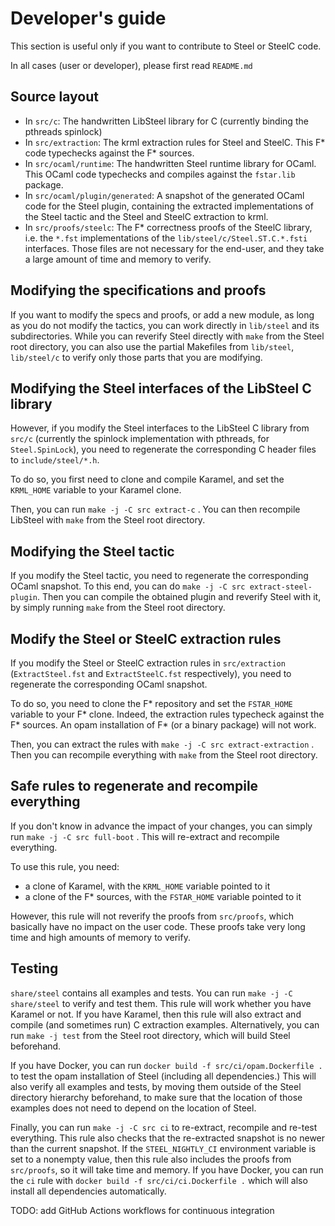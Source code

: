# Developer's guide

This section is useful only if you want to contribute to Steel
or SteelC code.

In all cases (user or developer), please first read `README.md`

## Source layout

* In `src/c`: The handwritten LibSteel library for C (currently
  binding the pthreads spinlock)
* In `src/extraction`: The krml extraction rules for Steel and
  SteelC. This F* code typechecks against the F* sources.
* In `src/ocaml/runtime`: The handwritten Steel runtime library for
  OCaml. This OCaml code typechecks and compiles against the
  `fstar.lib` package.
* In `src/ocaml/plugin/generated`: A snapshot of the generated OCaml
  code for the Steel plugin, containing the extracted implementations
  of the Steel tactic and the Steel and SteelC extraction
  to krml.
* In `src/proofs/steelc`: The F* correctness proofs of the SteelC
  library, i.e. the `*.fst` implementations of the
  `lib/steel/c/Steel.ST.C.*.fsti` interfaces. Those files are not
  necessary for the end-user, and they take a large amount of time and
  memory to verify.

## Modifying the specifications and proofs

If you want to modify the specs and proofs, or add a new module, as
long as you do not modify the tactics, you can work directly in
`lib/steel` and its subdirectories. While you can reverify Steel
directly with `make` from the Steel root directory, you can also use
the partial Makefiles from `lib/steel`, `lib/steel/c`
to verify only those parts that you are modifying.

## Modifying the Steel interfaces of the LibSteel C library

However, if you modify the Steel interfaces to the LibSteel C library
from `src/c` (currently the spinlock implementation with pthreads, for
`Steel.SpinLock`), you need to regenerate the corresponding C header
files to `include/steel/*.h`.

To do so, you first need to clone and compile Karamel, and set the
`KRML_HOME` variable to your Karamel clone.

Then, you can run `make -j -C src extract-c` . You can then recompile
LibSteel with `make` from the Steel root directory.

## Modifying the Steel tactic

If you modify the Steel tactic, you need to regenerate
the corresponding OCaml snapshot. To this end, you can do `make -j -C
src extract-steel-plugin`. Then you can compile the obtained plugin and
reverify Steel with it, by simply running `make` from the
Steel root directory.

## Modify the Steel or SteelC extraction rules

If you modify the Steel or SteelC extraction rules in `src/extraction`
(`ExtractSteel.fst` and `ExtractSteelC.fst` respectively), you need to
regenerate the corresponding OCaml snapshot.

To do so, you need to clone the F* repository and set the `FSTAR_HOME`
variable to your F* clone. Indeed, the extraction rules typecheck
against the F* sources. An opam installation of F* (or a binary
package) will not work.

Then, you can extract the rules with `make -j -C src
extract-extraction` . Then you can recompile everything with `make`
from the Steel root directory.

## Safe rules to regenerate and recompile everything

If you don't know in advance the impact of your changes, you can
simply run `make -j -C src full-boot` . This will re-extract and
recompile everything.

To use this rule, you need:
* a clone of Karamel, with the `KRML_HOME` variable pointed to it
* a clone of the F* sources, with the `FSTAR_HOME` variable pointed to
  it

However, this rule will not reverify the proofs from `src/proofs`,
which basically have no impact on the user code. These proofs take
very long time and high amounts of memory to verify.

## Testing

`share/steel` contains all examples and tests. You can run `make -j -C
share/steel` to verify and test them. This rule will work whether you have
Karamel or not. If you have Karamel, then this rule will also extract
and compile (and sometimes run) C extraction examples. Alternatively,
you can run `make -j test` from the Steel root directory, which will
build Steel beforehand.

If you have Docker, you can run `docker build -f
src/ci/opam.Dockerfile .` to test the opam installation of Steel
(including all dependencies.) This will also verify all examples and
tests, by moving them outside of the Steel directory hierarchy
beforehand, to make sure that the location of those examples does not
need to depend on the location of Steel.

Finally, you can run `make -j -C src ci` to re-extract, recompile and
re-test everything. This rule also checks that the re-extracted
snapshot is no newer than the current snapshot. If the
`STEEL_NIGHTLY_CI` environment variable is set to a nonempty value,
then this rule also includes the proofs from `src/proofs`, so it will
take time and memory. If you have Docker, you can run the `ci` rule
with `docker build -f src/ci/ci.Dockerfile .` which will also
install all dependencies automatically.

TODO: add GitHub Actions workflows for continuous integration
